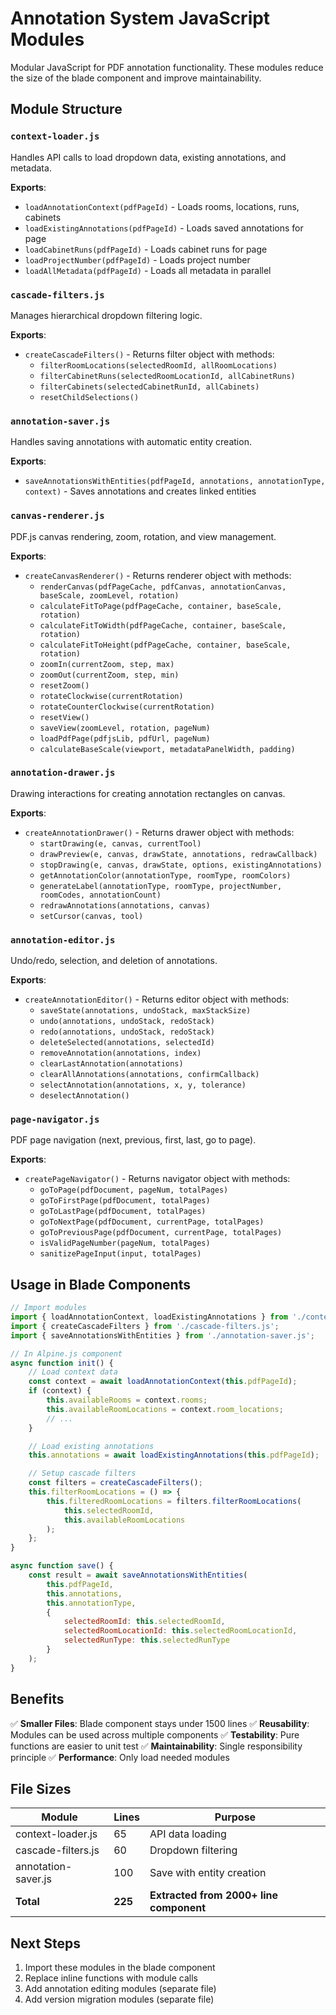 # Annotation System JavaScript Modules

Modular JavaScript for PDF annotation functionality. These modules reduce the size of the blade component and improve maintainability.

## Module Structure

### `context-loader.js`
Handles API calls to load dropdown data, existing annotations, and metadata.

**Exports**:
- `loadAnnotationContext(pdfPageId)` - Loads rooms, locations, runs, cabinets
- `loadExistingAnnotations(pdfPageId)` - Loads saved annotations for page
- `loadCabinetRuns(pdfPageId)` - Loads cabinet runs for page
- `loadProjectNumber(pdfPageId)` - Loads project number
- `loadAllMetadata(pdfPageId)` - Loads all metadata in parallel

### `cascade-filters.js`
Manages hierarchical dropdown filtering logic.

**Exports**:
- `createCascadeFilters()` - Returns filter object with methods:
  - `filterRoomLocations(selectedRoomId, allRoomLocations)`
  - `filterCabinetRuns(selectedRoomLocationId, allCabinetRuns)`
  - `filterCabinets(selectedCabinetRunId, allCabinets)`
  - `resetChildSelections()`

### `annotation-saver.js`
Handles saving annotations with automatic entity creation.

**Exports**:
- `saveAnnotationsWithEntities(pdfPageId, annotations, annotationType, context)` - Saves annotations and creates linked entities

### `canvas-renderer.js`
PDF.js canvas rendering, zoom, rotation, and view management.

**Exports**:
- `createCanvasRenderer()` - Returns renderer object with methods:
  - `renderCanvas(pdfPageCache, pdfCanvas, annotationCanvas, baseScale, zoomLevel, rotation)`
  - `calculateFitToPage(pdfPageCache, container, baseScale, rotation)`
  - `calculateFitToWidth(pdfPageCache, container, baseScale, rotation)`
  - `calculateFitToHeight(pdfPageCache, container, baseScale, rotation)`
  - `zoomIn(currentZoom, step, max)`
  - `zoomOut(currentZoom, step, min)`
  - `resetZoom()`
  - `rotateClockwise(currentRotation)`
  - `rotateCounterClockwise(currentRotation)`
  - `resetView()`
  - `saveView(zoomLevel, rotation, pageNum)`
  - `loadPdfPage(pdfjsLib, pdfUrl, pageNum)`
  - `calculateBaseScale(viewport, metadataPanelWidth, padding)`

### `annotation-drawer.js`
Drawing interactions for creating annotation rectangles on canvas.

**Exports**:
- `createAnnotationDrawer()` - Returns drawer object with methods:
  - `startDrawing(e, canvas, currentTool)`
  - `drawPreview(e, canvas, drawState, annotations, redrawCallback)`
  - `stopDrawing(e, canvas, drawState, options, existingAnnotations)`
  - `getAnnotationColor(annotationType, roomType, roomColors)`
  - `generateLabel(annotationType, roomType, projectNumber, roomCodes, annotationCount)`
  - `redrawAnnotations(annotations, canvas)`
  - `setCursor(canvas, tool)`

### `annotation-editor.js`
Undo/redo, selection, and deletion of annotations.

**Exports**:
- `createAnnotationEditor()` - Returns editor object with methods:
  - `saveState(annotations, undoStack, maxStackSize)`
  - `undo(annotations, undoStack, redoStack)`
  - `redo(annotations, undoStack, redoStack)`
  - `deleteSelected(annotations, selectedId)`
  - `removeAnnotation(annotations, index)`
  - `clearLastAnnotation(annotations)`
  - `clearAllAnnotations(annotations, confirmCallback)`
  - `selectAnnotation(annotations, x, y, tolerance)`
  - `deselectAnnotation()`

### `page-navigator.js`
PDF page navigation (next, previous, first, last, go to page).

**Exports**:
- `createPageNavigator()` - Returns navigator object with methods:
  - `goToPage(pdfDocument, pageNum, totalPages)`
  - `goToFirstPage(pdfDocument, totalPages)`
  - `goToLastPage(pdfDocument, totalPages)`
  - `goToNextPage(pdfDocument, currentPage, totalPages)`
  - `goToPreviousPage(pdfDocument, currentPage, totalPages)`
  - `isValidPageNumber(pageNum, totalPages)`
  - `sanitizePageInput(input, totalPages)`

## Usage in Blade Components

```javascript
// Import modules
import { loadAnnotationContext, loadExistingAnnotations } from './context-loader.js';
import { createCascadeFilters } from './cascade-filters.js';
import { saveAnnotationsWithEntities } from './annotation-saver.js';

// In Alpine.js component
async function init() {
    // Load context data
    const context = await loadAnnotationContext(this.pdfPageId);
    if (context) {
        this.availableRooms = context.rooms;
        this.availableRoomLocations = context.room_locations;
        // ...
    }

    // Load existing annotations
    this.annotations = await loadExistingAnnotations(this.pdfPageId);

    // Setup cascade filters
    const filters = createCascadeFilters();
    this.filterRoomLocations = () => {
        this.filteredRoomLocations = filters.filterRoomLocations(
            this.selectedRoomId,
            this.availableRoomLocations
        );
    };
}

async function save() {
    const result = await saveAnnotationsWithEntities(
        this.pdfPageId,
        this.annotations,
        this.annotationType,
        {
            selectedRoomId: this.selectedRoomId,
            selectedRoomLocationId: this.selectedRoomLocationId,
            selectedRunType: this.selectedRunType
        }
    );
}
```

## Benefits

✅ **Smaller Files**: Blade component stays under 1500 lines
✅ **Reusability**: Modules can be used across multiple components
✅ **Testability**: Pure functions are easier to unit test
✅ **Maintainability**: Single responsibility principle
✅ **Performance**: Only load needed modules

## File Sizes

| Module | Lines | Purpose |
|--------|-------|---------|
| context-loader.js | 65 | API data loading |
| cascade-filters.js | 60 | Dropdown filtering |
| annotation-saver.js | 100 | Save with entity creation |
| **Total** | **225** | **Extracted from 2000+ line component** |

## Next Steps

1. Import these modules in the blade component
2. Replace inline functions with module calls
3. Add annotation editing modules (separate file)
4. Add version migration modules (separate file)
